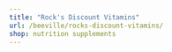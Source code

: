```yaml
---
title: "Rock's Discount Vitamins"
url: /beeville/rocks-discount-vitamins/
shop: nutrition supplements
---
```

